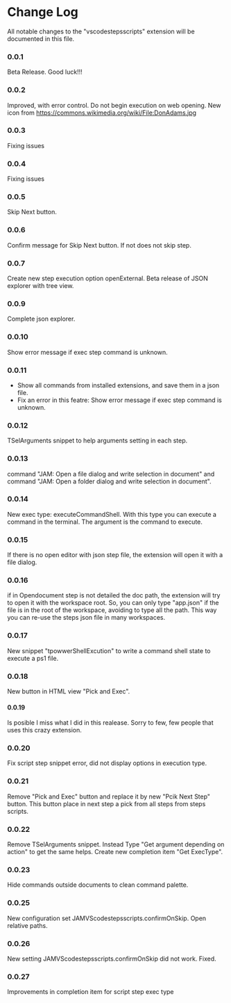 # Change Log

All notable changes to the "vscodestepsscripts" extension will be documented in this file.

### 0.0.1

Beta Release. Good luck!!!

### 0.0.2

Improved, with error control. Do not begin execution on web opening. 
New icon from https://commons.wikimedia.org/wiki/File:DonAdams.jpg

### 0.0.3

Fixing issues

### 0.0.4

Fixing issues

### 0.0.5

Skip Next button.

### 0.0.6

Confirm message for Skip Next button. If not does not skip step.

### 0.0.7

Create new step execution option openExternal. Beta release of JSON explorer with tree view.

### 0.0.9

Complete json explorer.

### 0.0.10

Show error message if exec step command is unknown.

### 0.0.11

- Show all commands from installed extensions, and save them in a json file.
- Fix an error in this featre: Show error message if exec step command is unknown.

### 0.0.12

TSelArguments snippet to help arguments setting in each step.

### 0.0.13

command "JAM: Open a file dialog and write selection in document" and command "JAM: Open a folder dialog and write selection in document".

### 0.0.14

New exec type: executeCommandShell. With this type you can execute a command in the terminal. The argument is the command to execute.

### 0.0.15

If there is no open editor with json step file, the extension will open it with a file dialog.

### 0.0.16

if in Opendocument step is not detailed the doc path, the extension will try to open it with the workspace root. So, you can only type "app.json" if the file is in the root of the workspace, avoiding to type all the path. This way you can re-use the steps json file in many workspaces.

### 0.0.17

New snippet "tpowwerShellExcution" to write a command shell state to execute a ps1 file.

### 0.0.18

New button in HTML view "Pick and Exec".

#### 0.0.19

Is posible I miss what I did in this realease. Sorry to few, few people that uses this crazy extension.

### 0.0.20

Fix script step snippet error, did not display options in execution type.

### 0.0.21

Remove "Pick and Exec" button and replace it by new "Pcik Next Step" button. This button place in next step a pick from all steps from steps scripts.

### 0.0.22

Remove TSelArguments snippet. Instead Type "Get argument depending on action" to get the same helps.
Create new completion item "Get ExecType".

### 0.0.23

Hide commands outside documents to clean command palette.

### 0.0.25

New configuration set JAMVScodestepsscripts.confirmOnSkip. Open relative paths.

### 0.0.26

New setting JAMVScodestepsscripts.confirmOnSkip did not work. Fixed.

### 0.0.27

Improvements in completion item for script step exec type